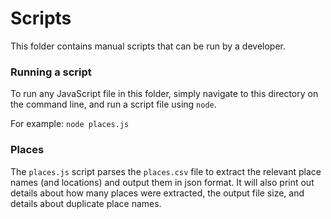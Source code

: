 # Scripts

This folder contains manual scripts that can be run by a developer.

### Running a script

To run any JavaScript file in this folder, simply navigate to this directory
on the command line, and run a script file using `node`.

For example: `node places.js`

### Places

The `places.js` script parses the `places.csv` file to extract the relevant
place names (and locations) and output them in json format. 
It will also print out details about how many places were extracted, the
output file size, and details about duplicate place names.
